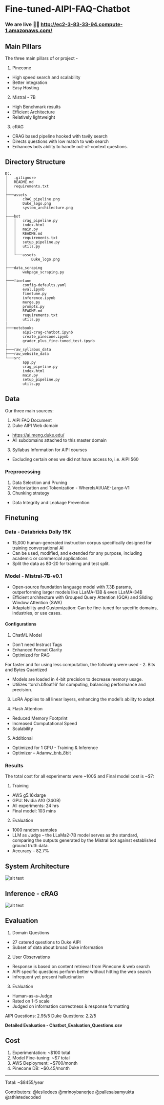 # Fine-tuned-AIPI-FAQ-Chatbot
### We are live 🙌🏼 http://ec2-3-83-33-94.compute-1.amazonaws.com/

## Main Pillars
The three main pillars of or project - 
1. Pinecone
- High speed search and scalability
- Better integration
- Easy Hosting
2. Mistral - 7B
- High Benchmark results
- Efficient Architecture
- Relatively lightweight
3. cRAG
- CRAG based pipeline hooked with tavily search
- Directs questions with low match to web search
- Enhances bots ability to handle out-of-context questions.

## Directory Structure
```
D:.
│   .gitignore
│   README.md
│   requirements.txt
│
├───assets
│       cRAG_pipeline.png
│       Duke_logo.png
│       system_architecture.png
│
├───bot
│   │   crag_pipeline.py
│   │   index.html
│   │   main.py
│   │   README.md
│   │   requirements.txt
│   │   setup_pipeline.py
│   │   utils.py
│   │
│   └───assets
│           Duke_logo.png
│
├───data_scraping
│       webpage_scraping.py
│
├───finetune
│       config-defaults.yaml
│       eval.ipynb
│       finetune.py
│       inference.ipynb
│       merge.py
│       prompts.py
│       README.md
│       requirements.txt
│       utils.py
|
├───notebooks
│       aipi-crag-chatbot.ipynb
│       create_pinecone.ipynb
│       grader_plus_fine-tuned_test.ipynb
|
├───raw_syllabus_data
├───raw_website_data
└───src
        app.py
        crag_pipeline.py
        index.html
        main.py
        setup_pipeline.py
        utils.py
```

## Data
Our three main sources:
1. AIPI FAQ Document
2. Duke AIPI Web domain
- https://ai.meng.duke.edu/
- All subdomains attached to this master domain
3. Syllabus Information for AIPI courses
- Excluding certain ones we did not have access to, i.e. AIPI 560

### Preprocessing
1. Data Selection and Pruning
2. Vectorization and Tokenization - WhereIsAI/UAE-Large-V1
3. Chunking strategy
- Data Integrity and Leakage Prevention

## Finetuning
### Data - Databricks Dolly 15K 
- 15,000 human-generated instruction corpus specifically designed for training conversational AI
- Can be used, modified, and extended for any purpose, including academic or commercial applications
- Split the data as 80-20 for training and test split.

### Model - Mistral-7B-v0.1
- Open-source foundation language model with 7.3B params, outperforming larger models like LLaMA-13B & even LLaMA-34B 
- Efficient architecture with Grouped Query Attention (GQA) and Sliding Window Attention (SWA)
- Adaptability and Customization: Can be fine-tuned for specific domains, industries, or use cases.

#### Configurations
1. ChatML Model
- Don't need Instruct Tags
- Enhanced Format Clarity
- Optimized for RAG

For faster and for using less computation, the following were used - 
2. Bits and Bytes Quantized
- Models are loaded in 4-bit precision to decrease memory usage. 
- Utilizes ‘torch.bfloat16’ for computing, balancing performance and precision.

3. LoRA
Applies to all linear layers, enhancing the model’s ability to adapt.

4. Flash Attention
- Reduced Memory Footprint
- Increased Computational Speed
- Scalability

5. Additional
- Optimized for 1 GPU - Training & Inference 
- Optimizer – Adamw_bnb_8bit

### Results
The total cost for all experiments were ~100$ and Final model cost is ~$7: 
1. Training
- AWS g5.16xlarge
- GPU: Nvidia A10 (24GB)
- All experiments: 24 hrs
- Final model: 103 mins

2. Evaluation
- 1000 random samples
- LLM as Judge –  the LLaMa2-7B model serves as the standard, comparing the outputs generated by the Mistral bot against established ground truth data.
- Accuracy – 82.7% 

## System Architecture 
![alt text](./assets/system_architecture.png)

## Inference - cRAG 
![alt text](./assets/cRAG_pipeline.png)

## Evaluation
1. Domain Questions
- 27 catered questions to Duke AIPI
- Subset of data about broad Duke information

2. User Observations
- Response is based on content retrieval from Pinecone & web search
- AIPI specific questions perform better without hitting the web search
- Infrequent yet present hallucination

3. Evaluation
- Human-as-a-Judge
- Rated on 1-5 scale
- Judged on information correctness & response formatting

AIPI Questions: 	2.95/5
Duke Questions: 	2.2/5

**Detailed Evaluation - Chatbot_Evaluation_Questions.csv**

## Cost
1. Experimentation: ~$100 total
2. Model Fine-tuning: ~$7 total
3. AWS Deployment: ~$700/month
4. Pinecone DB: ~$0.45/month
-------------------------------
Total: ~$8455/year

Contributors:
@lesliedees
@mrinoybanerjee
@pallesaisamyukta
@athletedecoded